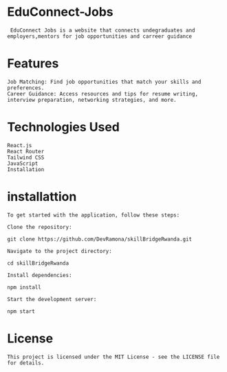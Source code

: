 # EduConnect-Jobs
     EduConnect Jobs is a website that connects undegraduates and employers,mentors for job opportunities and carreer guidance
#  Features
    Job Matching: Find job opportunities that match your skills and preferences.
    Career Guidance: Access resources and tips for resume writing, interview preparation, networking strategies, and more.
#  Technologies Used
    React.js
    React Router
    Tailwind CSS
    JavaScript
    Installation

#  installattion
    To get started with the application, follow these steps:

    Clone the repository:

    git clone https://github.com/DevRamona/skillBridgeRwanda.git

    Navigate to the project directory:

    cd skillBridgeRwanda

    Install dependencies:

    npm install

    Start the development server:

    npm start
   
  # License
    This project is licensed under the MIT License - see the LICENSE file for details.

    



    

